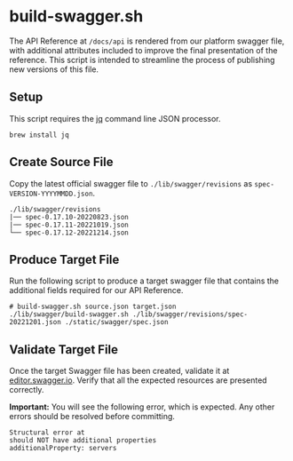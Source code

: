 # build-swagger.sh

The API Reference at `/docs/api` is rendered from our platform swagger file, with additional attributes included to improve the final presentation of the reference. This script is intended to streamline the process of publishing new versions of this file.

## Setup

This script requires the [jq](https://stedolan.github.io/jq/) command line JSON processor.

```ssh
brew install jq
```

## Create Source File

Copy the latest official swagger file to `./lib/swagger/revisions` as `spec-VERSION-YYYYMMDD.json`.

```ssh
./lib/swagger/revisions
|── spec-0.17.10-20220823.json
|── spec-0.17.11-20221019.json
└── spec-0.17.12-20221214.json
```

## Produce Target File

Run the following script to produce a target swagger file that contains the additional fields required for our API Reference.

```ssh
# build-swagger.sh source.json target.json
./lib/swagger/build-swagger.sh ./lib/swagger/revisions/spec-20221201.json ./static/swagger/spec.json
```

## Validate Target File

Once the target Swagger file has been created, validate it at [editor.swagger.io](https://editor.swagger.io/). Verify that all the expected resources are presented correctly.

**Important:** You will see the following error, which is expected. Any other errors should be resolved before committing.

```
Structural error at 
should NOT have additional properties
additionalProperty: servers
```